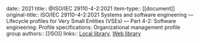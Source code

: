 date:: 2021
title:: @ISO/IEC 29110-4-2:2021
item-type:: [[document]]
original-title:: ISO/IEC 29110-4-2:2021 Systems and software engineering — Lifecycle profiles for Very Small Entities (VSEs) — Part 4-2: Software engineering: Profile specifications: Organizational management profile group
authors:: [[ISO]]
links:: [Local library](zotero://select/library/items/V538BIIU), [Web library](https://www.zotero.org/users/6520516/items/V538BIIU)
